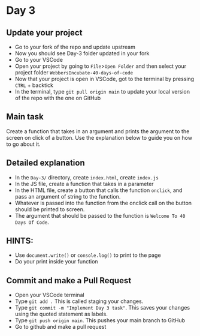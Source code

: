 # Day 3

## Update your project

- Go to your fork of the repo and update upstream
- Now you should see Day-3 folder updated in your fork
- Go to your VSCode
- Open your project by going to `File`>`Open Folder` and then select your project folder `WebbersIncubate-40-days-of-code`
- Now that your project is open in VSCode, got to the terminal by pressing `CTRL` + backtick
- In the terminal, type `git pull origin main` to update your local version of the repo with the one on GitHub

## Main task
Create a function that takes in an argument and prints the argument to the screen on click of a button. Use the explanation below to guide you on how to go about it.

## Detailed explanation
- In the `Day-3/` directory, create `index.html`, create `index.js`
- In the JS file, create a function that takes in a parameter
- In the HTML file, create a button that calls the function `onclick`, and pass an argument of string to the function.
- Whatever is passed into the function from the onclick call on the button should be printed to screen.
- The argument that should be passed to the function is `Welcome To 40 Days Of Code`.

## HINTS: 
- Use `document.write()` or `console.log()` to print to the page
- Do your print inside your function

## Commit and make a Pull Request
- Open your VSCode terminal
- Type `git add .` This is called staging your changes.
- Type `git commit -m "Implement Day 3 task"`. This saves your changes using the quoted statement as labels.
- Type `git push origin main`. This pushes your main branch to GitHub
- Go to github and make a pull request
